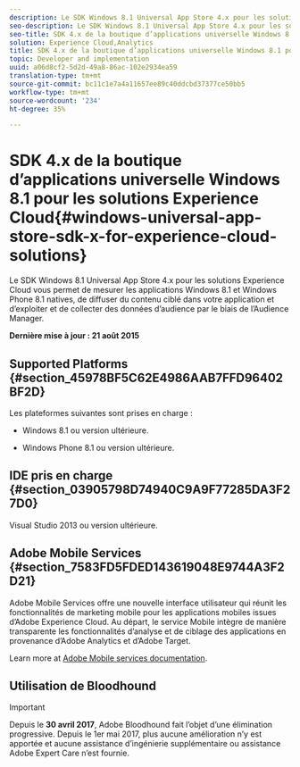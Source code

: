 ```yaml
---
description: Le SDK Windows 8.1 Universal App Store 4.x pour les solutions Experience Cloud vous permet de mesurer les applications Windows 8.1 et Windows Phone 8.1 natives, de diffuser du contenu ciblé dans votre application et d’exploiter et de collecter des données d’audience par le biais de l’Audience Manager.
seo-description: Le SDK Windows 8.1 Universal App Store 4.x pour les solutions Experience Cloud vous permet de mesurer les applications Windows 8.1 et Windows Phone 8.1 natives, de diffuser du contenu ciblé dans votre application et d’exploiter et de collecter des données d’audience par le biais de l’Audience Manager.
seo-title: SDK 4.x de la boutique d’applications universelle Windows 8.1 pour les solutions Experience Cloud
solution: Experience Cloud,Analytics
title: SDK 4.x de la boutique d’applications universelle Windows 8.1 pour les solutions Experience Cloud
topic: Developer and implementation
uuid: a06d8cf2-5d2d-49a8-86ac-102e2934ea59
translation-type: tm+mt
source-git-commit: bc11c1e7a4a11657ee89c40ddcbd37377ce50bb5
workflow-type: tm+mt
source-wordcount: '234'
ht-degree: 35%

---
```



# SDK 4.x de la boutique d’applications universelle Windows 8.1 pour les solutions Experience Cloud{#windows-universal-app-store-sdk-x-for-experience-cloud-solutions}

Le SDK Windows 8.1 Universal App Store 4.x pour les solutions Experience Cloud vous permet de mesurer les applications Windows 8.1 et Windows Phone 8.1 natives, de diffuser du contenu ciblé dans votre application et d’exploiter et de collecter des données d’audience par le biais de l’Audience Manager.

**Dernière mise à jour : 21 août 2015**

## Supported Platforms {#section_45978BF5C62E4986AAB7FFD96402BF2D}

Les plateformes suivantes sont prises en charge :

* Windows 8.1 ou version ultérieure.

* Windows Phone 8.1 ou version ultérieure.

## IDE pris en charge {#section_03905798D74940C9A9F77285DA3F27D0}

Visual Studio 2013 ou version ultérieure.

## Adobe Mobile Services {#section_7583FD5FDED143619048E9744A3F2D21}

Adobe Mobile Services offre une nouvelle interface utilisateur qui réunit les fonctionnalités de marketing mobile pour les applications mobiles issues d’Adobe Experience Cloud. Au départ, le service Mobile intègre de manière transparente les fonctionnalités d’analyse et de ciblage des applications en provenance d’Adobe Analytics et d’Adobe Target.

Learn more at [Adobe Mobile services documentation](/help/using/home.md).

## Utilisation de Bloodhound

>[!IMPORTANT]
>
>Depuis le **30 avril 2017**, Adobe Bloodhound fait l’objet d’une élimination progressive. Depuis le 1er mai 2017, plus aucune amélioration n’y est apportée et aucune assistance d’ingénierie supplémentaire ou assistance Adobe Expert Care n’est fournie.
